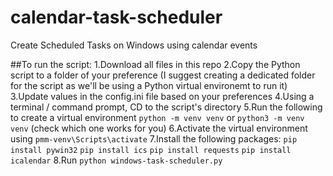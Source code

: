 # calendar-task-scheduler
Create Scheduled Tasks on Windows using calendar events

##To run the script:
1.Download all files in this repo
2.Copy the Python script to a folder of your preference (I suggest creating a dedicated folder for the script as we'll be using a Python virtual environemt to run it)
3.Update values in the config.ini file based on your preferences
4.Using a terminal / command prompt, CD to the script's directory
5.Run the following to create a virtual environment `python -m venv venv` or `python3 -m venv venv` (check which one works for you)
6.Activate the virtual environment using `pmm-venv\Scripts\activate`
7.Install the following packages:
`pip install pywin32`
`pip install ics`
`pip install requests`
`pip install icalendar`
8.Run `python windows-task-scheduler.py`

